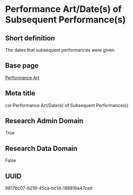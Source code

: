 # Performance Art/Date(s) of Subsequent Performance(s)
## Short definition
The dates that subsequent performances were given.
## Base page
[Performance Art](../../Objects/Performance%20Art.md)
## Meta title
csr:Performance Art/Date(s) of Subsequent Performance(s)
## Research Admin Domain
True
## Research Data Domain
False
## UUID
9817bc07-b216-45ca-bc1d-188816a47ced
